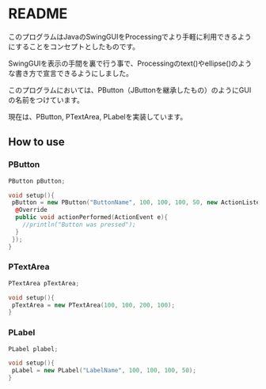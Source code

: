 # README  
このプログラムはJavaのSwingGUIをProcessingでより手軽に利用できるようにすることをコンセプトとしたものです。  
  
SwingGUIを表示の手間を裏で行う事で、Processingのtext()やellipse()のような書き方で宣言できるようにしました。  
  
このプログラムにおいては、PButton（JButtonを継承したもの）のようにGUIの名前をつけています。  
  
現在は、PButton, PTextArea, PLabelを実装しています。
  
## How to use
### PButton
```processing:PButton.pde
PButton pButton;

void setup(){
 pButton = new PButton("ButtonName", 100, 100, 100, 50, new ActionListener(){
  @Override
  public void actionPerformed(ActionEvent e){
    //println("Button was pressed");
  }
 });
}
```
### PTextArea
```processing:PTextArea.pde
PTextArea pTextArea;

void setup(){
 pTextArea = new PTextArea(100, 100, 200, 100);
}
```
### PLabel
```processing:PLabel.pde
PLabel plabel;

void setup(){
 pLabel = new PLabel("LabelName", 100, 100, 100, 50);
}
```
